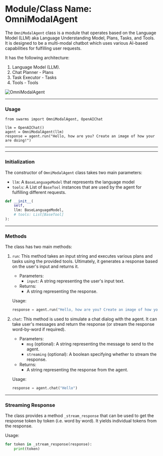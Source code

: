 # Module/Class Name: OmniModalAgent

The `OmniModalAgent` class is a module that operates based on the Language Model (LLM) aka Language Understanding Model, Plans, Tasks, and Tools. It is designed to be a multi-modal chatbot which uses various AI-based capabilities for fulfilling user requests. 

It has the following architecture:
1. Language Model (LLM).
2. Chat Planner - Plans
3. Task Executor - Tasks
4. Tools - Tools

![OmniModalAgent](https://source.unsplash.com/random)

---

### Usage
    from swarms import OmniModalAgent, OpenAIChat
    
    llm = OpenAIChat()
    agent = OmniModalAgent(llm)
    response = agent.run("Hello, how are you? Create an image of how your are doing!")

---

---

### Initialization

The constructor of `OmniModalAgent` class takes two main parameters:
- `llm`: A `BaseLanguageModel` that represents the language model
- `tools`: A List of `BaseTool` instances that are used by the agent for fulfilling different requests.

```python
def __init__(
    self,
    llm: BaseLanguageModel,
    # tools: List[BaseTool]
):
```

---

### Methods

The class has two main methods:
1. `run`: This method takes an input string and executes various plans and tasks using the provided tools. Ultimately, it generates a response based on the user's input and returns it.
   - Parameters:
     - `input`: A string representing the user's input text.
   - Returns:
     - A string representing the response.
   
   Usage:
   ```python
   response = agent.run("Hello, how are you? Create an image of how your are doing!")
   ```

2. `chat`: This method is used to simulate a chat dialog with the agent. It can take user's messages and return the response (or stream the response word-by-word if required).
   - Parameters:
     - `msg` (optional): A string representing the message to send to the agent.
     - `streaming` (optional): A boolean specifying whether to stream the response.
   - Returns:
     - A string representing the response from the agent.

   Usage:
   ```python
   response = agent.chat("Hello")
   ```

---

### Streaming Response

The class provides a method `_stream_response` that can be used to get the response token by token (i.e. word by word). It yields individual tokens from the response.
   
Usage:
```python
for token in _stream_response(response):
    print(token)
```

